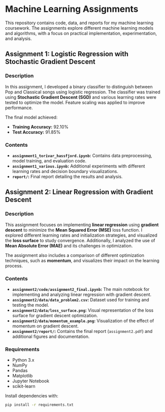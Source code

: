 # Machine Learning Assignments

This repository contains code, data, and reports for my machine learning coursework. The assignments explore different machine learning models and algorithms, with a focus on practical implementation, experimentation, and analysis.

## Assignment 1: Logistic Regression with Stochastic Gradient Descent

### Description

In this assignment, I developed a binary classifier to distinguish between Pop and Classical songs using logistic regression. The classifier was trained using **Stochastic Gradient Descent (SGD)** and various learning rates were tested to optimize the model. Feature scaling was applied to improve performance.

The final model achieved:
- **Training Accuracy:** 92.10%
- **Test Accuracy:** 91.85%

### Contents

- **`assignment1_torivar_hassfjord.ipynb`:** Contains data preprocessing, model training, and evaluation code.
- **`assignment1_various.ipynb`:** Additional experiments with different learning rates and decision boundary visualizations.
- **`report/`:** Final report detailing the results and analysis.

## Assignment 2: Linear Regression with Gradient Descent

### Description

This assignment focuses on implementing **linear regression** using **gradient descent** to minimize the **Mean Squared Error (MSE)** loss function. I explored different learning rates and initialization strategies, and visualized the **loss surface** to study convergence. Additionally, I analyzed the use of **Mean Absolute Error (MAE)** and its challenges in optimization.

The assignment also includes a comparison of different optimization techniques, such as **momentum**, and visualizes their impact on the learning process.

### Contents

- **`assignment2/code/assignment2_final.ipynb`:** The main notebook for implementing and analyzing linear regression with gradient descent.
- **`assignment2/data/data_problem2.csv`:** Dataset used for training and testing the model.
- **`assignment2/data/loss_surface.png`:** Visual representation of the loss surface for gradient descent optimization.
- **`assignment2/data/momentum_example.png`:** Visualization of the effect of momentum on gradient descent.
- **`assignment2/report/`:** Contains the final report (`assignment2.pdf`) and additional figures and documentation.

### Requirements

- Python 3.x
- NumPy
- Pandas
- Matplotlib
- Jupyter Notebook
- scikit-learn

Install dependencies with:

```bash
pip install -r requirements.txt
